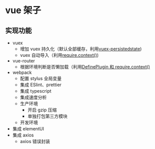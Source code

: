 # vue 架子

## 实现功能

- vuex
  - 增加 vuex 持久化（默认全部缓存，利用[vuex-persistedstate](https://github.com/robinvdvleuten/vuex-persistedstate))
  - vuex 自动导入（利用[require.context()](https://webpack.js.org/guides/dependency-management/#require-context))
- vue-router
  - 根据环境判断是否懒加载（利用[DefinePlugin 和 require.context()](https://github.com/lxw15337674/blog/blob/master/%E8%84%9A%E6%89%8B%E6%9E%B6/%E7%BB%84%E4%BB%B6%E6%A0%B9%E6%8D%AE%E7%8E%AF%E5%A2%83%E6%87%92%E5%8A%A0%E8%BD%BD.md)
- webpack
  - 配置 stylus 全局变量
  - 集成 ESlint、prettier
  - 集成 typescript
  - 集成速度分析
  - 生产环境
    - 开启 gzip 压缩
    - 单独打包第三方模块
  - 开发环境
- 集成 elementUI
- 集成 axios
  - axios 错误封装

